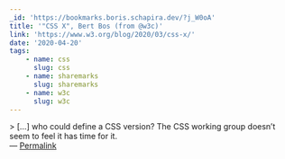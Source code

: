 ```yaml
---
_id: 'https://bookmarks.boris.schapira.dev/?j_W0oA'
title: '"CSS X", Bert Bos (from @w3c)'
link: 'https://www.w3.org/blog/2020/03/css-x/'
date: '2020-04-20'
tags:
    - name: css
      slug: css
    - name: sharemarks
      slug: sharemarks
    - name: w3c
      slug: w3c
---
```


&gt; […] who could define a CSS version? The CSS working group doesn’t seem to
feel it has time for it. <br>&#8212;
<a href="https://bookmarks.boris.schapira.dev/?j_W0oA" title="Permalink">Permalink</a>
